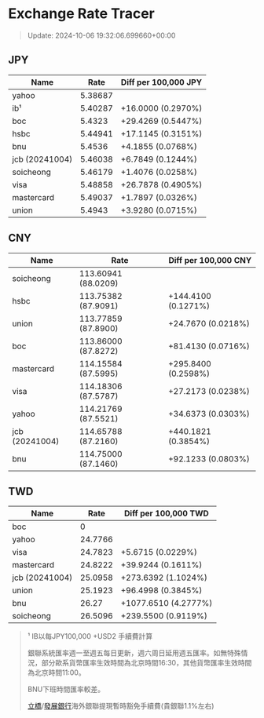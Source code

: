 # Exchange Rate Tracer

> Update: 2024-10-06 19:32:06.699660+00:00

## JPY

| Name           |    Rate | Diff per 100,000 JPY   |
|----------------|---------|------------------------|
| yahoo          | 5.38687 |                        |
| ib¹            | 5.40287 | +16.0000 (0.2970%)     |
| boc            | 5.4323  | +29.4269 (0.5447%)     |
| hsbc           | 5.44941 | +17.1145 (0.3151%)     |
| bnu            | 5.4536  | +4.1855 (0.0768%)      |
| jcb (20241004) | 5.46038 | +6.7849 (0.1244%)      |
| soicheong      | 5.46179 | +1.4076 (0.0258%)      |
| visa           | 5.48858 | +26.7878 (0.4905%)     |
| mastercard     | 5.49037 | +1.7897 (0.0326%)      |
| union          | 5.4943  | +3.9280 (0.0715%)      |

## CNY

| Name           | Rate                | Diff per 100,000 CNY   |
|----------------|---------------------|------------------------|
| soicheong      | 113.60941	(88.0209) |                        |
| hsbc           | 113.75382	(87.9091) | +144.4100 (0.1271%)    |
| union          | 113.77859	(87.8900) | +24.7670 (0.0218%)     |
| boc            | 113.86000	(87.8272) | +81.4130 (0.0716%)     |
| mastercard     | 114.15584	(87.5995) | +295.8400 (0.2598%)    |
| visa           | 114.18306	(87.5787) | +27.2173 (0.0238%)     |
| yahoo          | 114.21769	(87.5521) | +34.6373 (0.0303%)     |
| jcb (20241004) | 114.65788	(87.2160) | +440.1821 (0.3854%)    |
| bnu            | 114.75000	(87.1460) | +92.1233 (0.0803%)     |

## TWD

| Name           |    Rate | Diff per 100,000 TWD   |
|----------------|---------|------------------------|
| boc            |  0      |                        |
| yahoo          | 24.7766 |                        |
| visa           | 24.7823 | +5.6715 (0.0229%)      |
| mastercard     | 24.8222 | +39.9244 (0.1611%)     |
| jcb (20241004) | 25.0958 | +273.6392 (1.1024%)    |
| union          | 25.1923 | +96.4998 (0.3845%)     |
| bnu            | 26.27   | +1077.6510 (4.2777%)   |
| soicheong      | 26.5096 | +239.5500 (0.9119%)    |


> ¹ IB以每JPY100,000 +USD2 手續費計算
>
> 銀聯系統匯率週一至週五每日更新，週六周日延用週五匯率。如無特殊情況，部分歐系貨幣匯率生效時間為北京時間16:30，其他貨幣匯率生效時間為北京時間11:00。
>
> BNU下班時間匯率較差。
>
> [立橋](https://www.wlbank.com.mo/uploads/ueditor/file/20181211/1544536513900230.pdf)/[發展銀行](https://www.mdb.com.mo/Service_Charges_20230728.pdf)海外銀聯提現暫時豁免手續費(貴銀聯1.1%左右)

